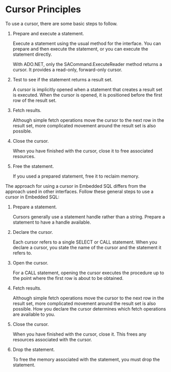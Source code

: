 <!-- loio3be3ca2f6c5f10148153ae4b2673f7f0 -->

# Cursor Principles

To use a cursor, there are some basic steps to follow.

1.  Prepare and execute a statement.

    Execute a statement using the usual method for the interface. You can prepare and then execute the statement, or you can execute the statement directly.

    With ADO.NET, only the SACommand.ExecuteReader method returns a cursor. It provides a read-only, forward-only cursor.

2.  Test to see if the statement returns a result set.

    A cursor is implicitly opened when a statement that creates a result set is executed. When the cursor is opened, it is positioned before the first row of the result set.

3.  Fetch results.

    Although simple fetch operations move the cursor to the next row in the result set, more complicated movement around the result set is also possible.

4.  Close the cursor.

    When you have finished with the cursor, close it to free associated resources.

5.  Free the statement.

    If you used a prepared statement, free it to reclaim memory.


The approach for using a cursor in Embedded SQL differs from the approach used in other interfaces. Follow these general steps to use a cursor in Embedded SQL:

1.  Prepare a statement.

    Cursors generally use a statement handle rather than a string. Prepare a statement to have a handle available.

2.  Declare the cursor.

    Each cursor refers to a single SELECT or CALL statement. When you declare a cursor, you state the name of the cursor and the statement it refers to.

3.  Open the cursor.

    For a CALL statement, opening the cursor executes the procedure up to the point where the first row is about to be obtained.

4.  Fetch results.

    Although simple fetch operations move the cursor to the next row in the result set, more complicated movement around the result set is also possible. How you declare the cursor determines which fetch operations are available to you.

5.  Close the cursor.

    When you have finished with the cursor, close it. This frees any resources associated with the cursor.

6.  Drop the statement.

    To free the memory associated with the statement, you must drop the statement.


